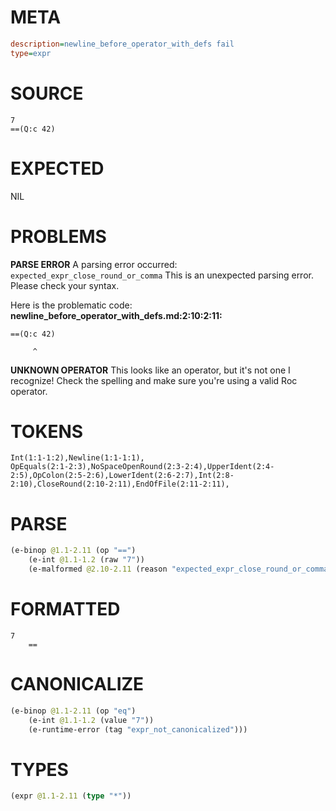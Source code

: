 # META
~~~ini
description=newline_before_operator_with_defs fail
type=expr
~~~
# SOURCE
~~~roc
7
==(Q:c 42)
~~~
# EXPECTED
NIL
# PROBLEMS
**PARSE ERROR**
A parsing error occurred: `expected_expr_close_round_or_comma`
This is an unexpected parsing error. Please check your syntax.

Here is the problematic code:
**newline_before_operator_with_defs.md:2:10:2:11:**
```roc
==(Q:c 42)
```
         ^


**UNKNOWN OPERATOR**
This looks like an operator, but it's not one I recognize!
Check the spelling and make sure you're using a valid Roc operator.

# TOKENS
~~~zig
Int(1:1-1:2),Newline(1:1-1:1),
OpEquals(2:1-2:3),NoSpaceOpenRound(2:3-2:4),UpperIdent(2:4-2:5),OpColon(2:5-2:6),LowerIdent(2:6-2:7),Int(2:8-2:10),CloseRound(2:10-2:11),EndOfFile(2:11-2:11),
~~~
# PARSE
~~~clojure
(e-binop @1.1-2.11 (op "==")
	(e-int @1.1-1.2 (raw "7"))
	(e-malformed @2.10-2.11 (reason "expected_expr_close_round_or_comma")))
~~~
# FORMATTED
~~~roc
7
	== 
~~~
# CANONICALIZE
~~~clojure
(e-binop @1.1-2.11 (op "eq")
	(e-int @1.1-1.2 (value "7"))
	(e-runtime-error (tag "expr_not_canonicalized")))
~~~
# TYPES
~~~clojure
(expr @1.1-2.11 (type "*"))
~~~
